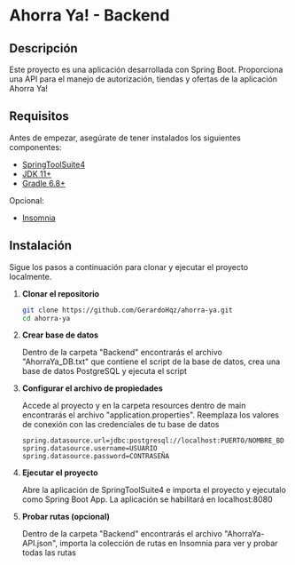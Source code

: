 # Ahorra Ya! - Backend
## Descripción

Este proyecto es una aplicación desarrollada con Spring Boot. Proporciona una API para el manejo de autorización, tiendas y ofertas de la aplicación Ahorra Ya!

## Requisitos

Antes de empezar, asegúrate de tener instalados los siguientes componentes:

- [SpringToolSuite4](https://spring.io/tools)
- [JDK 11+](https://www.oracle.com/java/technologies/javase-jdk11-downloads.html)
- [Gradle 6.8+](https://gradle.org/install/)

Opcional:
- [Insomnia](https://insomnia.rest/download)


## Instalación

Sigue los pasos a continuación para clonar y ejecutar el proyecto localmente.

1. **Clonar el repositorio**

   ```bash
   git clone https://github.com/GerardoHqz/ahorra-ya.git
   cd ahorra-ya

2. **Crear base de datos**

   Dentro de la carpeta "Backend" encontrarás el archivo "AhorraYa_DB.txt" que contiene el script de la base de datos, crea una base de datos PostgreSQL y ejecuta el script

3. **Configurar el archivo de propiedades**

     Accede al proyecto y en la carpeta resources dentro de main encontrarás el archivo "application.properties". Reemplaza los valores de conexión con las credenciales de tu base de datos
    
       spring.datasource.url=jdbc:postgresql://localhost:PUERTO/NOMBRE_BD
       spring.datasource.username=USUARIO
       spring.datasource.password=CONTRASEÑA

4. **Ejecutar el proyecto**
  
     Abre la aplicación de SpringToolSuite4 e importa el proyecto y ejecutalo como Spring Boot App. La aplicación se habilitará en localhost:8080

5. **Probar rutas (opcional)**

     Dentro de la carpeta "Backend" encontrarás el archivo "AhorraYa-API.json", importa la colección de rutas en Insomnia para ver y probar todas las rutas
